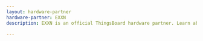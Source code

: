 ```yaml
---
layout: hardware-partner
hardware-partner: EXXN
description: EXXN is an official ThingsBoard hardware partner. Learn about EXXN products, supported use cases, and integration guides with the ThingsBoard IoT platform.

---
```




